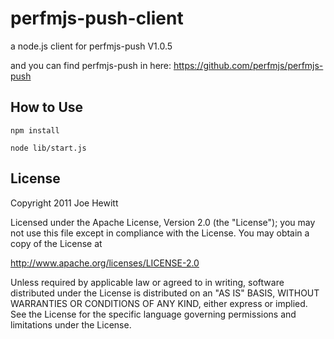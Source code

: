 perfmjs-push-client
=======
a node.js client for perfmjs-push  V1.0.5

and you can find perfmjs-push in here: https://github.com/perfmjs/perfmjs-push

How to Use
-------
    npm install

    node lib/start.js


License
-------

Copyright 2011 Joe Hewitt

Licensed under the Apache License, Version 2.0 (the "License");
you may not use this file except in compliance with the License.
You may obtain a copy of the License at

   http://www.apache.org/licenses/LICENSE-2.0

Unless required by applicable law or agreed to in writing, software
distributed under the License is distributed on an "AS IS" BASIS,
WITHOUT WARRANTIES OR CONDITIONS OF ANY KIND, either express or implied.
See the License for the specific language governing permissions and
limitations under the License.